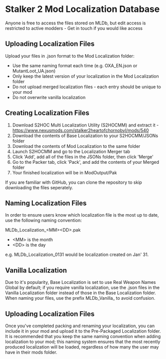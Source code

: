 # Stalker 2 Mod Localization Database

Anyone is free to access the files stored on MLDb, but edit access is restricted to active modders - Get in touch if you would like access

## Uploading Localization Files

Upload your files in .json format to the Mod Localization folder:
- Use the same naming format each time (e.g. OXA_EN.json or MutantLoot_UA.json)
- Only keep the latest version of your localization in the Mod Localization folder
- Do not upload merged localization files - each entry should be unique to your mod
- Do not overwrite vanilla localization

## Creating Localization Files

1. Download S2HOC Multi Localization Utility (S2HOCMM) and extract it - https://www.nexusmods.com/stalker2heartofchornobyl/mods/540
2. Download the contents of Base Localization to your S2HOCMM/JSONs folder
3. Download the contents of Mod Localization to the same folder
4. Launch S2HOCMM and go to the Localization Merger tab
5. Click 'Add', add all of the files in the JSONs folder, then click 'Merge'
6. Go to the Packer tab, click 'Pack', and add the contents of your Merged folder
7. Your finished localization will be in ModOutput/Pak

If you are familiar with GitHub, you can clone the repository to skip downloading the files seperately.

## Naming Localization Files

In order to ensure users know which localization file is the most up to date, use the following naming convention:

  MLDb_Localization_\<MM>\<DD>\.pak
  - \<MM> is the month
  - \<DD> is the day

e.g. MLDb_Localization_0131 would be localization created on Jan' 31.

## Vanilla Localization

Due to it's popularity, Base Localization is set to use Real Weapon Names Global by default; if you require vanilla localization, use the .json files in the Vanilla Localization folder instead of those in the Base Localization folder. When naming your files, use the prefix MLDb_Vanilla_ to avoid confusion.

## Uploading Localization Files

Once you've completed packing and renaming your localization, you can include it in your mod and upload it to the Pre-Packaged Localization folder. 
It is recommended that you keep the same naming convention when adding localization to your mod; this naming system ensures that the most recently produced localization will be loaded, regardless of how many the user may have in their mods folder.
